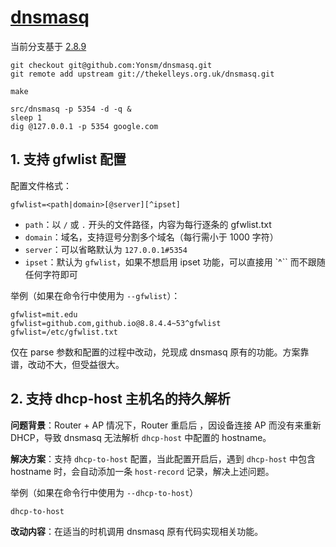 # [dnsmasq](：http://www.thekelleys.org.uk/dnsmasq/doc.html)

当前分支基于 [2.8.9](https://thekelleys.org.uk/dnsmasq/dnsmasq-2.89.tar.xz)

```
git checkout git@github.com:Yonsm/dnsmasq.git
git remote add upstream git://thekelleys.org.uk/dnsmasq.git

make

src/dnsmasq -p 5354 -d -q &
sleep 1
dig @127.0.0.1 -p 5354 google.com
```

## 1. 支持 gfwlist 配置

配置文件格式：

```
gfwlist=<path|domain>[@server][^ipset]
```

- `path`：以 `/` 或 `.` 开头的文件路径，内容为每行逐条的 gfwlist.txt
- `domain`：域名，支持逗号分割多个域名（每行需小于 1000 字符）
- `server`：可以省略默认为 `127.0.0.1#5354`
- `ipset`：默认为 `gfwlist`，如果不想启用 ipset 功能，可以直接用 `^`` 而不跟随任何字符即可

举例（如果在命令行中使用为 `--gfwlist`）：

```
gfwlist=mit.edu
gfwlist=github.com,github.io@8.8.4.4~53^gfwlist
gfwlist=/etc/gfwlist.txt
```

仅在 parse 参数和配置的过程中改动，兑现成 dnsmasq 原有的功能。方案靠谱，改动不大，但受益很大。

## 2. 支持 dhcp-host 主机名的持久解析

**问题背景**：Router + AP 情况下，Router 重启后 ，因设备连接 AP 而没有来重新 DHCP，导致 dnsmasq 无法解析 `dhcp-host` 中配置的 hostname。

**解决方案**：支持 `dhcp-to-host` 配置，当此配置开启后，遇到 `dhcp-host` 中包含 hostname 时，会自动添加一条 `host-record` 记录，解决上述问题。

举例（如果在命令行中使用为 `--dhcp-to-host`）

```
dhcp-to-host
```

**改动内容**：在适当的时机调用 dnsmasq 原有代码实现相关功能。
